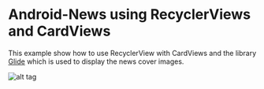 # Android-News using RecyclerViews and CardViews

This example show how to use RecyclerView with CardViews and the library [Glide](https://github.com/bumptech/glide) which is used to display the news cover images.


![alt tag](https://github.com/jorgecasariego/Android-News-with-Cards/blob/master/extras/out.gif)



